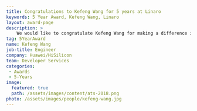 ```yaml
---
title: Congratulations to Kefeng Wang for 5 years at Linaro
keywords: 5 Year Award, Kefeng Wang, Linaro
layout: award-page
description: >
    We would like to congratulate Kefeng Wang for making a difference in open source at Linaro for 5 years.
tag: 5YearAward
name: Kefeng Wang
job-title: Engineer
company: Huawei/HiSilicon
team: Developer Services
categories:
 - Awards
 - 5-Years
image:
  featured: true
  path: /assets/images/content/ats-2018.png
photo: /assets/images/people/kefeng-wang.jpg
---
```

